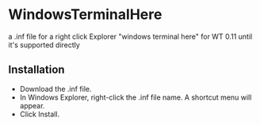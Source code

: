 # WindowsTerminalHere
a .inf file for a right click Explorer "windows terminal here" for WT 0.11 until it's supported directly

## Installation

* Download the .inf file.
* In Windows Explorer, right-click the .inf file name. A shortcut menu will appear.
* Click Install.
